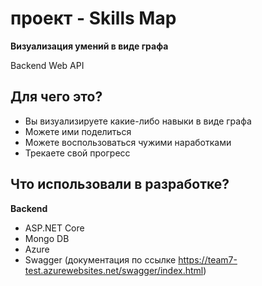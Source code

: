 # проект - Skills Map

**Визуализация умений в виде графа**

Backend Web API

## Для чего это?
- Вы визуализируете какие-либо навыки в виде графа
- Можете ими поделиться
- Можете воспользоваться чужими наработками
- Трекаете свой прогресс

## Что использовали в разработке? 
 **Backend**
- ASP.NET Core
- Mongo DB
- Azure
- Swagger (документация по ссылке https://team7-test.azurewebsites.net/swagger/index.html)



